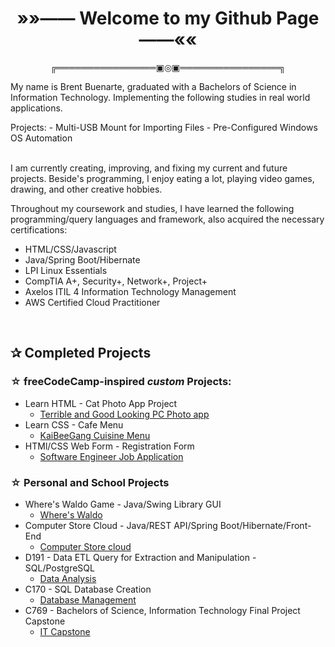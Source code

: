 <h1 align="center"><strong>»»—— Welcome to my Github Page ——««</strong></h1>
<p align="center">╔════════════════▣◎▣════════════════╗</p>

<div>
    <p>My name is Brent Buenarte, graduated with a Bachelors of Science in Information Technology. Implementing the following studies in real world applications.</em></p>
</div>

<div>
    Projects:
    - Multi-USB Mount for Importing Files
    - Pre-Configured Windows OS Automation
</div>

<br>

<div>
<p>I am currently creating, improving, and fixing my current and future projects. Beside's programming, I enjoy eating a lot, playing video games, drawing, and other creative hobbies.</p>
<p> Throughout my coursework and studies, I have learned the following programming/query languages and framework, also acquired the necessary certifications:</p>
<ul>
    <li>HTML/CSS/Javascript</li>
    <li>Java/Spring Boot/Hibernate</li>
    <li>LPI Linux Essentials</li>
    <li>CompTIA A+, Security+, Network+, Project+</li>
    <li>Axelos ITIL 4 Information Technology Management</li>
    <li>AWS Certified Cloud Practitioner</li>
</ul>
<br>
<h2>✰ Completed Projects </h2>

### ☆ freeCodeCamp-inspired <em>custom</em> Projects:

- Learn HTML - Cat Photo App Project
    - <a href="https://github.com/breadchan98/Terrible-Good-PC-App?tab=readme-ov-file" alt="terrible">Terrible and Good Looking PC Photo app</a>
- Learn CSS - Cafe Menu
    - <a href="https://github.com/breadchan98/KaiBeeGang-Cuisine" alt="pinoy">KaiBeeGang Cuisine Menu</a>
- HTMl/CSS Web Form - Registration Form
    - <a href="https://github.com/breadchan98/Job-Application" alt="indians">Software Engineer Job Application</a>

### ☆ Personal and School Projects

- Where's Waldo Game - Java/Swing Library GUI
    - <a href="https://github.com/breadchan98/wheres-waldo-game" alt="waldo"> Where's Waldo</a>
- Computer Store Cloud - Java/REST API/Spring Boot/Hibernate/Front-End
    - <a href="https://github.com/breadchan98/Computer-Store-Cloud" alt="inventory">Computer Store cloud</a>
- D191 - Data ETL Query for Extraction and Manipulation - SQL/PostgreSQL
    - <a href="https://github.com/breadchan98/d191-data-analysis-etl">Data Analysis </a>
- C170 - SQL Database Creation
    -  <a href="https://github.com/breadchan98/c170-vht1" alt="DBC"> Database Management </a>
- C769 - Bachelors of Science, Information Technology Final Project Capstone
    -  <a href="https://github.com/breadchan98/C769-IT-Capstone" alt="cap"> IT Capstone </a>  
